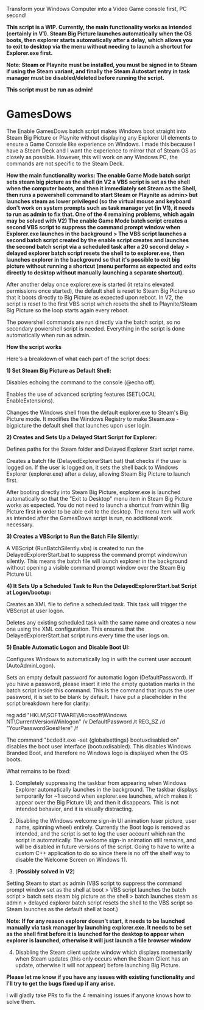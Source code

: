 Transform your Windows Computer into a Video Game console first, PC second!

**This script is a WIP. Currently, the main functionality works as intended (certainly in V1). Steam Big Picture launches automatically when the OS boots, then explorer starts automatically after a delay, which allows you to exit to desktop via the menu without needing to launch a shortcut for Explorer.exe first.**

**Note: Steam or Playnite must be installed, you must be signed in to Steam if using the Steam variant, and finally the Steam Autostart entry in task manager must be disabled/deleted before running the script.**

**This script must be run as admin!**

# GamesDows
The Enable GamesDows batch script makes Windows boot straight into Steam Big Picture or Playnite without displaying any Explorer UI elements to ensure a Game Console like experience on Windows. I made this because I have a Steam Deck and I want the experience to mirror that of Steam OS as closely as possible. However, this will work on any Windows PC, the commands are not specific to the Steam Deck.

**How the main functionality works: The enable Game Mode batch script sets steam big picture as the shell (in V2 a VBS script is set as the shell when the computer boots, and then it immediately set Steam as the Shell, then runs a powershell command to start Steam or Playnite as admin> but launches steam as lower privileged (so the virtual mouse and keyboard don't work on system prompts such as task manager yet (in V1), it needs to run as admin to fix that. One of the 4 remaining problems, which again may be solved with V2) The enable Game Mode batch script creates a second VBS script to suppress the command prompt window when Explorer.exe launches in the background > The VBS script launches a second batch script created by the enable script creates and launches the second batch script via a scheduled task after a 20 second delay > delayed explorer batch script resets the shell to to explorer.exe, then launches explorer in the background so that it's possible to exit big picture without running a shortcut (menu performs as expected and exits directly to desktop without manually launching a separate shortcut).** 

After another delay once explorer.exe is started (it retains elevated permissions once started), the default shell is reset to Steam Big Picture so that it boots directly to Big Picture as expected upon reboot. In V2, the script is reset to the first VBS script which resets the shell to Playnite/Steam Big Picture so the loop starts again every reboot.

The powershell commands are run directly via the batch script, so no secondary powershell script is needed. Everything in the script is done automatically when run as admin.

**How the script works**

Here's a breakdown of what each part of the script does:

**1) Set Steam Big Picture as Default Shell:**

Disables echoing the command to the console (@echo off).

Enables the use of advanced scripting features (SETLOCAL EnableExtensions).

Changes the Windows shell from the default explorer.exe to Steam's Big Picture mode. It modifies the Windows Registry to make Steam.exe -bigpicture the default shell that launches upon user login.

**2) Creates and Sets Up a Delayed Start Script for Explorer:**

Defines paths for the Steam folder and Delayed Explorer Start script name.

Creates a batch file (DelayedExplorerStart.bat) that checks if the user is logged on. If the user is logged on, it sets the shell back to Windows Explorer (explorer.exe) after a delay, allowing Steam Big Picture to launch first.

After booting directly into Steam Big Picture, explorer.exe is launched automatically so that the "Exit to Desktop" menu item in Steam Big Picture works as expected. You do not need to launch a shortcut from within Big Picture first in order to be able exit to the desktop. The menu item will work as intended after the GamesDows script is run, no additional work necessary.

**3) Creates a VBScript to Run the Batch File Silently:**

A VBScript (RunBatchSilently.vbs) is created to run the DelayedExplorerStart.bat to suppress the command prompt window/run silently. This means the batch file will launch explorer in the background without opening a visible command prompt window over the Steam Big Picture UI.

**4) It Sets Up a Scheduled Task to Run the DelayedExplorerStart.bat Script at Logon/bootup:**

Creates an XML file to define a scheduled task. This task will trigger the VBScript at user logon.

Deletes any existing scheduled task with the same name and creates a new one using the XML configuration. This ensures that the DelayedExplorerStart.bat script runs every time the user logs on.

**5) Enable Automatic Logon and Disable Boot UI:**

Configures Windows to automatically log in with the current user account (AutoAdminLogon).

Sets an empty default password for automatic logon (DefaultPassword). If you have a password, please insert it into the empty quotation marks in the batch script inside this command. This is the command that inputs the user password, it is set to be blank by default. I have put a placeholder in the script breakdown here for clarity:

reg add "HKLM\SOFTWARE\Microsoft\Windows NT\CurrentVersion\Winlogon" /v DefaultPassword /t REG_SZ /d "YourPasswordGoesHere" /f

The command "bcdedit.exe -set {globalsettings} bootuxdisabled on" disables the boot user interface (bootuxdisabled). This disables Windows Branded Boot, and therefore no Windows logo is displayed when the OS boots.


What remains to be fixed:

1. Completely suppressing the taskbar from appearing when Windows Explorer automatically launches in the background. The taskbar displays temporarily for ~1 second when explorer.exe launches, which makes it appear over the Big Picture UI; and then it disappears. This is not intended behavior, and it is visually distracting. 

2. Disabling the Windows welcome sign-in UI animation (user picture, user name, spinning wheel) entirely. Currently the Boot logo is removed as intended, and the script is set to log the user account which ran the script in automatically. The welcome sign-in animation still remains, and will be disabled in future versions of the script. Going to have to write a custom C++ application to do so since there is no off the shelf way to disable the Welcome Screen on Windows 11.

3. (**Possibly solved in V2**)
  
Setting Steam to start as admin (VBS script to suppress the command prompt window set as the shell at boot > VBS script launches the batch script > batch sets steam big picture as the shell > batch launches steam as admin > delayed explorer batch script resets the shell to the VBS script so Steam launches as the default shell at boot.)

**Note: If for any reason explorer doesn't start, it needs to be launched manually via task manager by launching explorer.exe. It needs to be set as the shell first before it is launched for the desktop to appear when explorer is launched, otherwise it will just launch a file browser window**

4. Disabling the Steam client update window which displays momentarily when Steam updates (this only occurs when the Steam Client has an update, otherwise it will not appear) before launching Big Picture.

**Please let me know if you have any issues with existing functionality and I'll try to get the bugs fixed up if any arise.**

I will gladly take PRs to fix the 4 remaining issues if anyone knows how to solve them.
